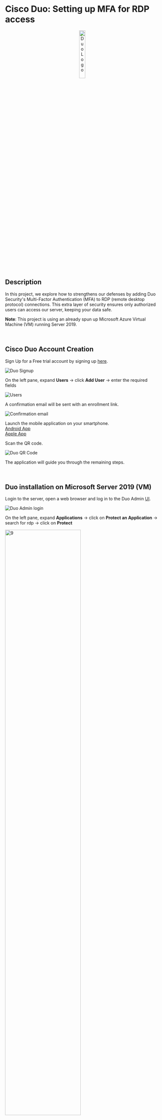 # Cisco Duo: Setting up MFA for RDP access

<p align="center">
<img src="https://github.com/Manny-D/Cisco-Duo-MFA-for-RDP/assets/99146530/cd4c6e6f-18d8-4625-af1f-d8b94224c9c6" height=20%" width="20%" alt="Duo Logo"/>
</p>


## Description
In this project, we explore how to strengthens our defenses by adding Duo Security's Multi-Factor Authentication (MFA) to RDP (remote desktop protocol) connections. This extra layer of security ensures only authorized users can access our server, keeping your data safe.

<b>Note</b>: This project is using an already spun up Microsoft Azure Virtual Machine (VM) running Server 2019.

<br>

## Cisco Duo Account Creation

Sign Up for a Free trial account by signing up [here](https://signup.duo.com/).

![Duo Signup](https://github.com/Manny-D/Cisco-Duo-MFA-for-RDP/assets/99146530/8a6cc378-235e-4d14-bb50-ec1ee28b7ecd)


On the left pane, expand <b>Users</b> -> click <b>Add User</b> -> enter the required fields 

![Users](https://github.com/Manny-D/Cisco-Duo-MFA-for-RDP/assets/99146530/dbae158d-af1e-44ba-a038-9c49a28cccbc)

A confirmation email will be sent with an enrollment link.

![Confirmation email](https://github.com/Manny-D/Cisco-Duo-MFA-for-RDP/assets/99146530/48b76ddc-9a5e-458f-b91c-3fad5c2c54a4)

Launch the mobile application on your smartphone. <br>
[Android App](https://play.google.com/store/apps/details?id=com.duosecurity.duomobile&hl=en_US&gl=US) <br>
[Apple App](https://apps.apple.com/us/app/duo-mobile/id422663827) <br>

Scan the QR code. 

![Duo QR Code](https://github.com/Manny-D/Cisco-Duo-MFA-for-RDP/assets/99146530/a7720201-fa73-4097-936d-323c03defacd)

The application will guide you through the remaining steps.

<br>

## Duo installation on Microsoft Server 2019 (VM)

Login to the server, open a web browser and log in to the Duo Admin [UI](https://admin.duosecurity.com/login?next=%2F).

![Duo Admin login](https://github.com/Manny-D/Cisco-Duo-MFA-for-RDP/assets/99146530/5c48ed68-f121-402d-aa8d-7abfef7d264c)


On the left pane, expand <b>Applications</b> -> click on <b>Protect an Application</b> -> search for rdp -> click on <b>Protect</b>

<img src="https://i.imgur.com/ai8tLPh.png" height="70%" width="70%" alt="9"/><br />

On the next page, download the "Duo Authentication for Windows Login Installer" package and open the downloaded file when finished. 

<img src="https://i.imgur.com/HQYTeRN.png" height="70%" width="70%" alt="9"/><br />

Copy and paste the API Hostname into the InstallShield Wizard.

<img src="https://i.imgur.com/LYHRkdS.png" height="70%" width="70%" alt="9"/><br />

Do the same for the Integration Key and Secret Key and click <b>Next</b>.

<img src="https://i.imgur.com/i4Xniv9.png" height="70%" width="70%" alt="9"/><br />

For this project, we can leave the next settings (like the one below) at their default. 

![Screenshot 2024-05-02 at 11 51 47 AM](https://github.com/Manny-D/Cisco-Duo-MFA-for-RDP/assets/99146530/60285558-7a51-4ae3-b5b0-ebf7d2b6a607)

Continue clicking <b>Next</b> till you get to here, then click <b>Finish</b> to start the installer. 

<img width="374" alt="Screenshot 2024-05-02 at 11 48 58 AM" src="https://github.com/Manny-D/Cisco-Duo-MFA-for-RDP/assets/99146530/0feb390f-0ebb-4c0e-9a36-00677c355130">

After the installation is completed, log out. 

<br>

## Login to test MFA

Log back in to the server and you will now see the following Duo pop up:

<img width="481" alt="Screenshot 2024-05-02 at 12 02 48 PM" src="https://github.com/Manny-D/Cisco-Duo-MFA-for-RDP/assets/99146530/30435662-c1c2-49d1-80ae-b5bf9b0c4a28">

The server now requires Multi-Factor Authentication (MFA) each time a user logs in using Remote Desktop Protocol (RDP).

<br>

## Conclusion

Adding Duo Security's MFA for RDP connections ensures only authorized users access your servers. It seamlessly integrates with Azure, offering easy setup and fortifying your defenses in today's dynamic cybersecurity landscape.
